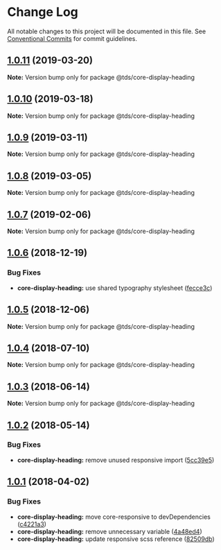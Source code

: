 # Change Log

All notable changes to this project will be documented in this file.
See [Conventional Commits](https://conventionalcommits.org) for commit guidelines.

## [1.0.11](https://github.com/telusdigital/tds/compare/@tds/core-display-heading@1.0.10...@tds/core-display-heading@1.0.11) (2019-03-20)

**Note:** Version bump only for package @tds/core-display-heading





## [1.0.10](https://github.com/telusdigital/tds/compare/@tds/core-display-heading@1.0.9...@tds/core-display-heading@1.0.10) (2019-03-18)

**Note:** Version bump only for package @tds/core-display-heading





## [1.0.9](https://github.com/telusdigital/tds/compare/@tds/core-display-heading@1.0.8...@tds/core-display-heading@1.0.9) (2019-03-11)

**Note:** Version bump only for package @tds/core-display-heading





## [1.0.8](https://github.com/telusdigital/tds/compare/@tds/core-display-heading@1.0.7...@tds/core-display-heading@1.0.8) (2019-03-05)

**Note:** Version bump only for package @tds/core-display-heading





## [1.0.7](https://github.com/telusdigital/tds/compare/@tds/core-display-heading@1.0.6...@tds/core-display-heading@1.0.7) (2019-02-06)

**Note:** Version bump only for package @tds/core-display-heading





<a name="1.0.6"></a>
## [1.0.6](https://github.com/telusdigital/tds/compare/@tds/core-display-heading@1.0.5...@tds/core-display-heading@1.0.6) (2018-12-19)


### Bug Fixes

* **core-display-heading:** use shared typography stylesheet ([fecce3c](https://github.com/telusdigital/tds/commit/fecce3c))




<a name="1.0.5"></a>
## [1.0.5](https://github.com/telusdigital/tds/compare/@tds/core-display-heading@1.0.4...@tds/core-display-heading@1.0.5) (2018-12-06)




**Note:** Version bump only for package @tds/core-display-heading

<a name="1.0.4"></a>
## [1.0.4](https://github.com/telusdigital/tds/compare/@tds/core-display-heading@1.0.3...@tds/core-display-heading@1.0.4) (2018-07-10)




**Note:** Version bump only for package @tds/core-display-heading

<a name="1.0.3"></a>
## [1.0.3](https://github.com/telusdigital/tds/compare/@tds/core-display-heading@1.0.2...@tds/core-display-heading@1.0.3) (2018-06-14)




**Note:** Version bump only for package @tds/core-display-heading

<a name="1.0.2"></a>
## [1.0.2](https://github.com/telusdigital/tds/compare/@tds/core-display-heading@1.0.1...@tds/core-display-heading@1.0.2) (2018-05-14)


### Bug Fixes

* **core-display-heading:** remove unused responsive import ([5cc39e5](https://github.com/telusdigital/tds/commit/5cc39e5))




<a name="1.0.1"></a>
## [1.0.1](https://github.com/telusdigital/tds/compare/@tds/core-display-heading@1.0.0...@tds/core-display-heading@1.0.1) (2018-04-02)


### Bug Fixes

* **core-display-heading:** move core-responsive to devDependencies ([c4221a3](https://github.com/telusdigital/tds/commit/c4221a3))
* **core-display-heading:** remove unnecessary variable ([4a48ed4](https://github.com/telusdigital/tds/commit/4a48ed4))
* **core-display-heading:** update responsive scss reference ([82509db](https://github.com/telusdigital/tds/commit/82509db))
